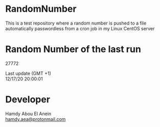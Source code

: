 # RandomNumber    
This is a test repository where a random number is pushed to a file automatically passwordless from a cron job in my Linux CentOS server    
# Random Number of the last run   
27772
      
Last update (GMT +1)    
12/17/20 20:00:01
# Developer    
Hamdy Abou El Anein   
hamdy.aea@protonmail.com
